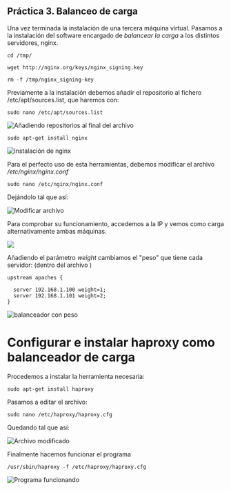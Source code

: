 ## Práctica 3. Balanceo de carga

Una vez terminada la instalación de una tercera máquina virtual. Pasamos a la instalación del software encargado de *balancear la carga* a los distintos servidores, nginx.

```
cd /tmp/

wget http://nginx.org/keys/nginx_signing.key

rm -f /tmp/nginx_signing-key

```
Previamente a la instalación debemos añadir el repositorio al fichero /etc/apt/sources.list, que haremos con:

```
sudo nano /etc/apt/sources.list
```
![Añadiendo repositorios al final del archivo](https://github.com/pavocejudo/SWAP1516/blob/master/practica-3/3.png)

```
sudo apt-get install nginx
```
![instalación de nginx](https://github.com/pavocejudo/SWAP1516/blob/master/practica-3/6.png)

Para el perfecto uso de esta herramientas, debemos modificar el archivo */etc/nginx/nginx.conf*

```
sudo nano /etc/nginx/nginx.conf
```
Dejándolo tal que así:

![Modificar archivo](https://github.com/pavocejudo/SWAP1516/blob/master/practica-3//nueva.jpg)

Para comprobar su funcionamiento, accedemos a la IP y vemos como carga alternativamente ambas máquinas.

![](https://github.com/pavocejudo/SWAP1516/blob/master/practica-3/balaceador.png)

Añadiendo el parámetro *weight* cambiamos el "peso" que tiene cada servidor:
(dentro del archivo )

```
upstream apaches {

  server 192.168.1.100 weight=1;
  server 192.168.1.101 weight=2;
}
```
![balanceador con peso](https://github.com/pavocejudo/SWAP1516/blob/master/practica-3/9.jpg)


# Configurar e instalar haproxy como balanceador de carga

Procedemos a instalar la herramienta necesaria:

```
sudo apt-get install haproxy
```

Pasamos a editar el archivo:

```
sudo nano /etc/haproxy/haproxy.cfg
```
Quedando tal que así:

![Archivo modificado](https://github.com/pavocejudo/SWAP1516/blob/master/practica-3/7.jpg)

Finalmente hacemos funcionar el programa

```
/usr/sbin/haproxy -f /etc/haproxy/haproxy.cfg
```
![Programa funcionando](https://github.com/pavocejudo/SWAP1516/blob/master/practica-3/8.jpg)

